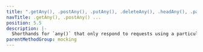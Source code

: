```yaml
---
title: ".getAny(), .postAny(), .putAny(), .deleteAny(), .headAny(), .patchAny()"
navTitle: .getAny(), .postAny() ...
position: 5.5
description: |-
  Shorthands for `any()` that only respond to requests using a particular http method.
parentMethodGroup: mocking
---
```

